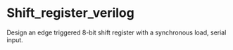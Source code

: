 # Shift_register_verilog
 Design an edge triggered 8-bit shift register with a synchronous load, serial input.
